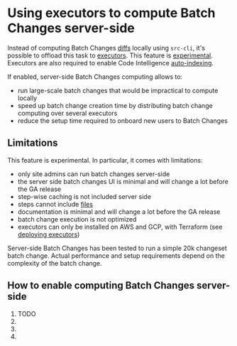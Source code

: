 # Using executors to compute Batch Changes server-side

<aside class="experimental"></aside>

Instead of computing Batch Changes [diffs](how_src_executes_a_batch_spec.md) locally using `src-cli`, it's possible to offload this task to [executors](../../admin/deploy_executors.md). This feature is [experimental](../../admin/beta_and_experimental_features#experimental-features.md). Executors are also required to enable Code Intelligence [auto-indexing](https://docs.sourcegraph.com/code_intelligence/explanations/auto_indexing).

If enabled, server-side Batch Changes computing allows to:

- run large-scale batch changes that would be impractical to compute locally
- speed up batch change creation time by distributing batch change computing over several executors
- reduce the setup time required to onboard new users to Batch Changes

## Limitations

This feature is experimental. In particular, it comes with limitations:

- only site admins can run batch changes server-side
- the server side batch changes UI is minimal and will change a lot before the GA release
- step-wise caching is not included server side
- steps cannot include [files](batch_spec_yaml_reference.md#steps-files)
- documentation is minimal and will change a lot before the GA release
- batch change execution is not optimized
- executors can only be installed on AWS and GCP, with Terraform (see [deploying executors](../../admin/deploy_executors.md))

Server-side Batch Changes has been tested to run a simple 20k changeset batch change. Actual performance and setup requirements depend on the complexity of the batch change.

## How to enable computing Batch Changes server-side

1. TODO
1. 
1. 
1. 
